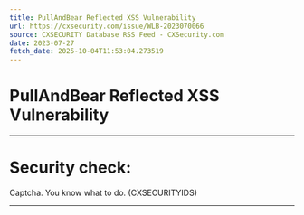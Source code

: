 ```yaml
---
title: PullAndBear Reflected XSS Vulnerability
url: https://cxsecurity.com/issue/WLB-2023070066
source: CXSECURITY Database RSS Feed - CXSecurity.com
date: 2023-07-27
fetch_date: 2025-10-04T11:53:04.273519
---
```


# PullAndBear Reflected XSS Vulnerability

---

# Security check:

Captcha. You know what to do. (CXSECURITYIDS)

---